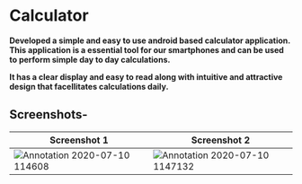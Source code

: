 # Calculator

**Developed a simple and easy to use android based calculator application. This application is a essential tool for our smartphones and 
can be used to perform simple day to day calculations.** 

**It has a clear display and easy to read along with intuitive and attractive design that facellitates calculations daily.**

## Screenshots-

|**Screenshot 1**  | **Screenshot 2**|
| ------------- | ------------- |
| ![Annotation 2020-07-10 114608](https://user-images.githubusercontent.com/65030418/87122784-2ede4d80-c2a3-11ea-8761-50e6720eb5a8.png) | ![Annotation 2020-07-10 1147132](https://user-images.githubusercontent.com/65030418/87122799-34d42e80-c2a3-11ea-932d-cb2bda29d6dc.png) |



